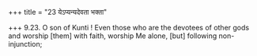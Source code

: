 +++
title = "23 येऽप्यन्यदेवता भक्ता"

+++
9.23. O son of Kunti ! Even those who are the devotees of other gods and
worship \[them\] with faith, worship Me alone, \[but\] following
non-injunction;
